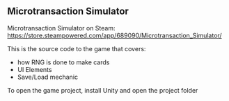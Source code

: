 ## Microtransaction Simulator

Microtransaction Simulator on Steam:
https://store.steampowered.com/app/689090/Microtransaction_Simulator/

This is the source code to the game that covers:
- how RNG is done to make cards
- UI Elements
- Save/Load mechanic

To open the game project, install Unity and open the project folder
